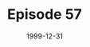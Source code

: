 ---
layout: podcast
title: Episode 57 
number: 57
subtitle: 
summary: 
date: 1999-12-31
location: https://dl.dropboxusercontent.com/s/y1zhrjtv1xf2p3u/Episode57.mp3?dl=0
size: 
duration: 
---